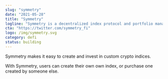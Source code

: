 ```yaml
---
slug: "symmetry"
date: "2021-05-28"
title: "Symmetry"
logline: "Symmetry is a decentralized index protocol and portfolio management platform."
cta: "https://twitter.com/symmetry_fi"
logo: /img/symmetry.svg
category: defi 
status: building
---
```


Symmetry makes it easy to create and invest in custom crypto indices.

With Symmetry, users can create their own own index, or purchase one created by someone else. 